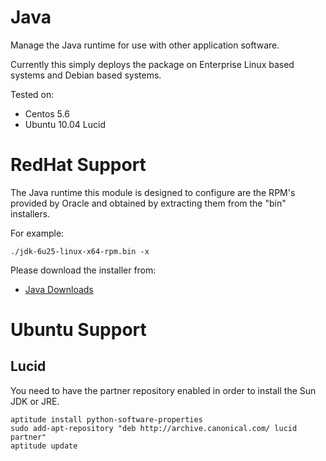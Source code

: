 # Java #

Manage the Java runtime for use with other application software.

Currently this simply deploys the package on Enterprise Linux based systems and Debian based systems.

Tested on:

  * Centos 5.6
  * Ubuntu 10.04 Lucid

# RedHat Support #

The Java runtime this module is designed to configure are the RPM's provided by Oracle and obtained by extracting them from the "bin" installers.

For example:

    ./jdk-6u25-linux-x64-rpm.bin -x

Please download the installer from:

 * [Java Downloads](http://www.oracle.com/technetwork/java/javase/downloads/jdk-6u25-download-346242.html)

# Ubuntu Support #

## Lucid ##

You need to have the partner repository enabled in order to install the Sun JDK or JRE.

    aptitude install python-software-properties
    sudo add-apt-repository "deb http://archive.canonical.com/ lucid partner"
    aptitude update

